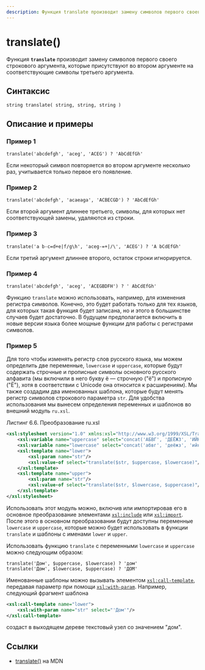 ```yaml
---
description: Функция translate производит замену символов первого своего строкового аргумента, которые присутствуют во втором аргументе на соответствующие символы третьего аргумента
---
```


# translate()

Функция **`translate`** производит замену символов первого своего строкового аргумента, которые присутствуют во втором аргументе на соответствующие символы третьего аргумента.

## Синтаксис

```
string translate( string, string, string )
```

## Описание и примеры

### Пример 1

```
translate('abcdefgh', 'aceg', 'ACEG') ? 'AbCdEfGh'
```

Если некоторый символ повторяется во втором аргументе несколько раз, учитывается только первое его появление.

### Пример 2

```
translate('abcdefgh', 'acaeaga', 'ACBECGD') ? 'AbCdEfGh'
```

Если второй аргумент длиннее третьего, символы, для которых нет соответствующей замены, удаляются из строки.

### Пример 3

```
translate('a b-c=d+e|f/g\h', 'aceg-=+|/\', 'ACEG') ? 'A bCdEfGh'
```

Если третий аргумент длиннее второго, остаток строки игнорируется.

### Пример 4

```
translate('abcdefgh', 'aceg', 'ACEGBDFH') ? ' AbCdEfGh'
```

Функцию `translate` можно использовать, например, для изменения регистра символов. Конечно, это будет работать только для тех языков, для которых такая функция будет записана, но и этого в большинстве случаев будет достаточно. В будущем предполагается включить в новые версии языка более мощные функции для работы с регистрами символов.

### Пример 5

Для того чтобы изменять регистр слов русского языка, мы можем определить две переменные, `lowercase` и `uppercase`, которые будут содержать строчные и прописные символы основного русского алфавита (мы включили в него букву ё — строчную ("ё") и прописную ("Ё"), хотя в соответствии с Unicode она относится к расширениям). Мы также создадим два именованных шаблона, которые будут менять регистр символов строкового параметра `str`. Для удобства использования мы вынесем определения переменных и шаблонов во внешний модуль `ru.xsl`.

Листинг 6.6. Преобразование ru.xsl

```xml
<xsl:stylesheet version="1.0" xmlns:xsl="http://www.w3.org/1999/XSL/Transform">
    <xsl:variable name="uppercase" select="concat('АБВГ', 'ДЕЁЖЗ', 'ИЙКЛ', 'МНОП', 'РСТУ', 'ФХЦЧ', 'ШЩЪЫ', 'ЬЭЮЯ')"/>
    <xsl:variable name="lowercase" select="concat('абвг', 'деёжз', 'ийкл', 'мноп', 'рсту', 'фхцч', 'шщъы', 'ьэюя')"/>
    <xsl:template name="lower">
        <xsl:param name="str"/>
        <xsl:value-of select="translate($str, $uppercase, $lowercase)"/>
    </xsl:template>
    <xsl:template name="upper">
        <xsl:param name="str"/>
        <xsl:value-of select="translate($str, $lowercase, $uppercase)"/>
    </xsl:template>
</xsl:stylesheet>
```

Использовать этот модуль можно, включив или импортировав его в основное преобразование элементами [`xsl:include`](../xslt/xsl-include.md) или [`xsl:import`](../xslt/xsl-import.md). После этого в основном преобразовании будут доступны переменные `lowercase` и `uppercase`, которые можно будет использовать в функции `translate` и шаблоны с именами `lower` и `upper`.

Использовать функцию `translate` с переменными `lowercase` и `uppercase` можно следующим образом:

```
translate('Дом', $uppercase, $lowercase) ? 'дом'
translate('Дом', $lowercase, $uppercase) ? 'ДОМ'
```

Именованные шаблоны можно вызывать элементом [`xsl:call-template`](../xslt/xsl-call-template.md), передавая параметр при помощи [`xsl:with-param`](../xslt/xsl-with-param.md). Например, следующий фрагмент шаблона

```xml
<xsl:call-template name="lower">
    <xsl:with-param name="str" select="'Дом'"/>
</xsl:call-template>
```

создаст в выходящем дереве текстовый узел со значением "дом".

## Ссылки

- [translate()](https://developer.mozilla.org/en-US/docs/Web/XPath/Functions/translate) на MDN
